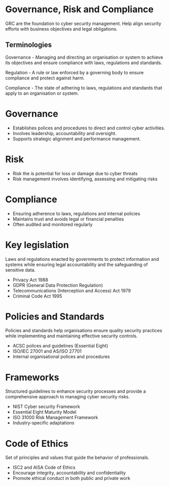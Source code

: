 # Governance, Risk and Compliance

GRC are the foundation to cyber security management.
Help align security efforts with business objectives and legal obligations.

## Terminologies
Governance - Managing and directing an organisation or system to achieve its objectives and ensure compliance with laws, regulations and standards.

Regulation - A rule or law enforced by a governing body to ensure compliance and protect against harm.

Compliance - The state of adhering to laws, regulations and standards that apply to an organisation or system.

# Governance
- Establishes polices and procedures to direct and control cyber activities.
- Involves leadership, accountability and oversight.
- Supports strategic alignment and performance management.

# Risk
- Risk the is potential for loss or damage due to cyber threats
- Risk management involves identifying, assessing and mitigating risks

# Compliance
- Ensuring adherence to laws, regulations and internal policies
- Maintains trust and avoids legal or financial penalties
- Often audited and monitored regularly

# Key legislation
Laws and regulations enacted by governments to protect information and systems while ensuring legal accountability and the safeguarding of sensitive data.
- Privacy Act 1988
- GDPR (General Data Protection Regulation)
- Telecommunications (Interception and Access) Act 1979
- Criminal Code Act 1995

# Policies and Standards
Policies and standards help organisations ensure quality security practices while implementing and maintaining effective security controls.
- ACSC polices and guidelines (Essential Eight)
- ISO/IEC 27001 and AS/ISO 27701
- Internal organisational polices and procedures

# Frameworks
Structured guidelines to enhance security processes and provide a comprehensive approach to managing cyber security risks.
- NIST Cyber security Framework
- Essential Eight Maturity Model
- ISO 31000 RIsk Management Framework
- Industry-specific adaptations

# Code of Ethics
Set of principles and values that guide the behavior of professionals.
- ISC2 and AISA Code of Ethics
- Encourage integrity, accountability and confidentiality
- Promote ethical conduct in both public and private work
